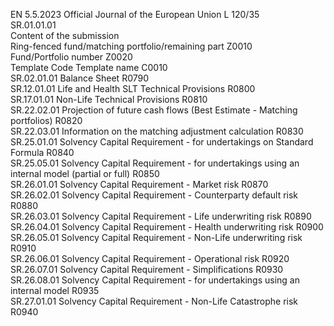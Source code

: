 EN  5.5.2023 Official Journal of the European Union L 120/35  
SR.01.01.01  
Content of the submission  
Ring-fenced fund/matching portfolio/remaining part  Z0010  
Fund/Portfolio number  Z0020  
Template Code  Template name  C0010  
SR.02.01.01  Balance Sheet  R0790  
SR.12.01.01  Life and Health SLT Technical Provisions  R0800  
SR.17.01.01  Non-Life Technical Provisions  R0810  
SR.22.02.01  Projection of future cash flows (Best Estimate - Matching portfolios)  R0820  
SR.22.03.01  Information on the matching adjustment calculation  R0830  
SR.25.01.01  Solvency Capital Requirement - for undertakings on Standard Formula  R0840  
SR.25.05.01  Solvency Capital Requirement - for undertakings using an internal model 
(partial or full)  R0850  
SR.26.01.01  Solvency Capital Requirement - Market risk  R0870  
SR.26.02.01  Solvency Capital Requirement - Counterparty default risk  R0880  
SR.26.03.01  Solvency Capital Requirement - Life underwriting risk  R0890  
SR.26.04.01  Solvency Capital Requirement - Health underwriting risk  R0900  
SR.26.05.01  Solvency Capital Requirement - Non-Life underwriting risk  R0910  
SR.26.06.01  Solvency Capital Requirement - Operational risk  R0920  
SR.26.07.01  Solvency Capital Requirement - Simplifications  R0930  
SR.26.08.01  Solvency Capital Requirement - for undertakings using an internal model  R0935  
SR.27.01.01  Solvency Capital Requirement - Non-Life Catastrophe risk  R0940